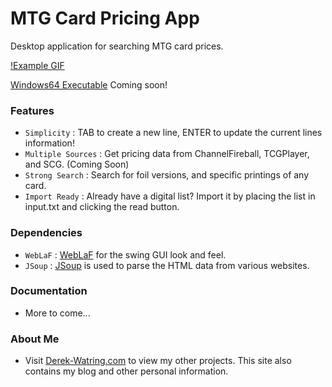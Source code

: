 # MTG Card Pricing App
Desktop application for searching MTG card prices.

[!Example GIF](https://i.gyazo.com/7b0a3be55b6715904303914b4dd6431f.gif)

[Windows64 Executable]()
Coming soon!
### Features
* `Simplicity` : TAB to create a new line, ENTER to update the current lines information!
* `Multiple Sources` : Get pricing data from ChannelFireball, TCGPlayer, and SCG. (Coming Soon)
* `Strong Search` : Search for foil versions, and specific printings of any card.
* `Import Ready` : Already have a digital list? Import it by placing the list in input.txt and clicking the read button.

### Dependencies
* `WebLaF` : [WebLaF](http://weblookandfeel.com/) for the swing GUI look and feel.
* `JSoup` : [JSoup](http://jsoup.org/) is used to parse the HTML data from various websites.

### Documentation
* More to come...

### About Me
* Visit [Derek-Watring.com](http://Derek-Watring.com/) to view my other projects. This site also contains my blog and other personal information. 

